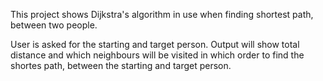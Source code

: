 This project shows Dijkstra's algorithm in use when finding shortest path, between two people.

User is asked for the starting and target person.
Output will show total distance and which neighbours will be visited in which order to find the shortes path, between the starting and target person.